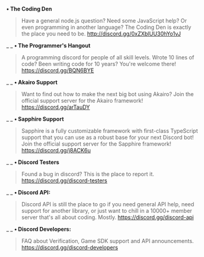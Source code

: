 **• The Coding Den**
> Have a general node.js question? Need some JavaScript help? Or even programming in another language? The Coding Den is exactly the place you need to be.
> http://discord.gg/0xZXblUU30hYo1vJ

_ _
**• The Programmer's Hangout**
> A programming discord for people of all skill levels. Wrote 10 lines of code? Been writing code for 10 years? You're welcome there! 
> https://discord.gg/BQN6BYE

_ _
**• Akairo Support**
> Want to find out how to make the next big bot using Akairo?
> Join the official support server for the Akairo framework!
> https://discord.gg/arTauDY

_ _
**• Sapphire Support**
> Sapphire is a fully customizable framework with first-class TypeScript support that you can use as a robust base for your next Discord bot!
> Join the official support server for the Sapphire framework!
> https://discord.gg/j8ACK6u

_ _
**• Discord Testers**
> Found a bug in discord? This is the place to report it.
> https://discord.gg/discord-testers

_ _
**• Discord API:**
> Discord API is still the place to go if you need general API help, need support for another library, or just want to chill in a 10000+ member server that's all about coding. Mostly. 
> https://discord.gg/discord-api

_ _
**• Discord Developers:**
> FAQ about Verification, Game SDK support and API announcements.
> https://discord.gg/discord-developers
